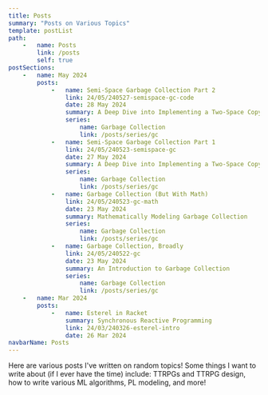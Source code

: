 ```yaml
---
title: Posts
summary: "Posts on Various Topics"
template: postList
path:
    -   name: Posts
        link: /posts
        self: true
postSections:
    -   name: May 2024
        posts:
            -   name: Semi-Space Garbage Collection Part 2
                link: 24/05/240527-semispace-gc-code
                date: 28 May 2024
                summary: A Deep Dive into Implementing a Two-Space Copying Garbage Collector
                series:
                    name: Garbage Collection
                    link: /posts/series/gc
            -   name: Semi-Space Garbage Collection Part 1
                link: 24/05/240523-semispace-gc
                date: 27 May 2024
                summary: A Deep Dive into Implementing a Two-Space Copying Garbage Collector
                series:
                    name: Garbage Collection
                    link: /posts/series/gc
            -   name: Garbage Collection (But With Math)
                link: 24/05/240523-gc-math
                date: 23 May 2024
                summary: Mathematically Modeling Garbage Collection
                series:
                    name: Garbage Collection
                    link: /posts/series/gc
            -   name: Garbage Collection, Broadly
                link: 24/05/240522-gc
                date: 23 May 2024
                summary: An Introduction to Garbage Collection
                series:
                    name: Garbage Collection
                    link: /posts/series/gc
    -   name: Mar 2024
        posts: 
            -   name: Esterel in Racket
                summary: Synchronous Reactive Programming
                link: 24/03/240326-esterel-intro
                date: 26 Mar 2024
navbarName: Posts
---
```


Here are various posts I've written on random topics!
Some things I want to write about (if I ever have the time) include: TTRPGs and TTRPG design, how to write various ML algorithms, PL modeling, and more!
